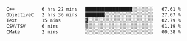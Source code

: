 <!--START_SECTION:waka-->

```txt
C++          6 hrs 22 mins   █████████████████░░░░░░░░   67.61 %
ObjectiveC   2 hrs 36 mins   ███████░░░░░░░░░░░░░░░░░░   27.67 %
Text         15 mins         ▓░░░░░░░░░░░░░░░░░░░░░░░░   02.79 %
CSV/TSV      6 mins          ▒░░░░░░░░░░░░░░░░░░░░░░░░   01.19 %
CMake        2 mins          ░░░░░░░░░░░░░░░░░░░░░░░░░   00.38 %
```

<!--END_SECTION:waka-->
